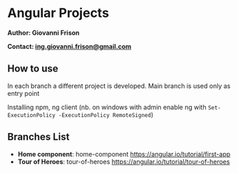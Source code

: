 # Angular Projects

**Author: Giovanni Frison**

**Contact: ing.giovanni.frison@gmail.com**

## How to use

In each branch a different project is developed. Main branch is used only as entry point

Installing npm, ng client (nb. on windows with admin enable ng with ```Set-ExecutionPolicy -ExecutionPolicy RemoteSigned```)
## Branches List

* **Home component**: home-component https://angular.io/tutorial/first-app
* **Tour of Heroes**: tour-of-heroes https://angular.io/tutorial/tour-of-heroes

    
